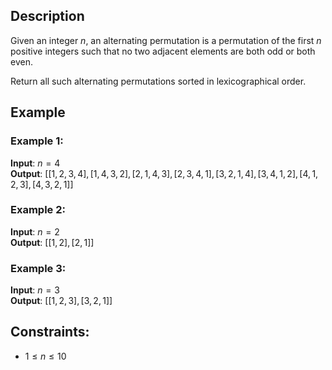 ## Description
Given an integer $n$, an alternating permutation is a permutation of the first $n$ positive integers such that no two adjacent elements are both odd or both even.

Return all such alternating permutations sorted in lexicographical order.

## Example
### Example 1:
**Input**: $n = 4$  
**Output**: $[[1,2,3,4],[1,4,3,2],[2,1,4,3],[2,3,4,1],[3,2,1,4],[3,4,1,2],[4,1,2,3],[4,3,2,1]]$

### Example 2:
**Input**: $n = 2$  
**Output**: $[[1,2],[2,1]]$

### Example 3:
**Input**: $n = 3$  
**Output**: $[[1,2,3],[3,2,1]]$

## Constraints:
- $1 \leq n \leq 10$